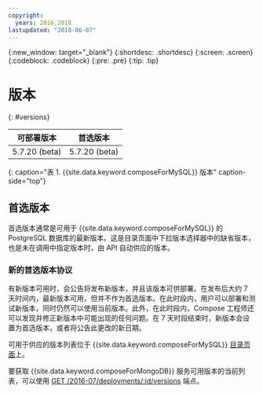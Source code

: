 ```yaml
---
copyright:
  years: 2016,2018
lastupdated: "2018-06-07"
---
```


{:new_window: target="_blank"}
{:shortdesc: .shortdesc}
{:screen: .screen}
{:codeblock: .codeblock}
{:pre: .pre}
{:tip: .tip}

# 版本
{: #versions}

可部署版本|首选版本
----------|-----------
5.7.20 (beta)|5.7.20 (beta)
{: caption="表 1. {{site.data.keyword.composeForMySQL}} 版本" caption-side="top"}

## 首选版本

首选版本通常是可用于 {{site.data.keyword.composeForMySQL}} 的 PostgreSQL 数据库的最新版本。这是目录页面中下拉版本选择器中的缺省版本，也是未在调用中指定版本时，由 API 自动供应的版本。

### 新的首选版本协议

有新版本可用时，会公告将发布新版本，并且该版本可供部署。在发布后大约 7 天时间内，最新版本可用，但并不作为首选版本。在此时段内，用户可以部署和测试新版本，同时仍然可以使用当前版本。此外，在此时段内，Compose 工程师还可以发现并修正新版本中可能出现的任何问题。在 7 天时段结束时，新版本会设置为首选版本，或者将公告此更改的新日期。

可用于供应的版本列表位于 {{site.data.keyword.composeForMySQL}} [目录页面](https://console.{DomainName}/catalog/services/compose-for-mysql)上。

要获取 {{site.data.keyword.composeForMongoDB}} 服务可用版本的当前列表，可以使用 [GET /2016-07/deployments/:id/versions](https://apidocs.compose.com/v1.0/reference#2016-07-get-deployments-versions) 端点。

